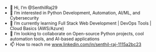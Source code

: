 - 👋 Hi, I’m @SenthilRaj29
- 👀 I’m interested in Python Development, Automation, AI/ML, and Cybersecurity
- 🌱 I’m currently learning Full Stack Web Development | DevOps Tools | Cloud Basics (AWS/Azure)
- 💞️ I’m looking to collaborate on Open-source Python projects, cool automation tools, and AI-based applications
- 📫 How to reach me www.linkedin.com/in/senthil-raj-1115a2bc23



<!---
SenthilRaj29/SenthilRaj29 is a ✨ special ✨ repository because its `README.md` (this file) appears on your GitHub profile.
You can click the Preview link to take a look at your changes.
--->

